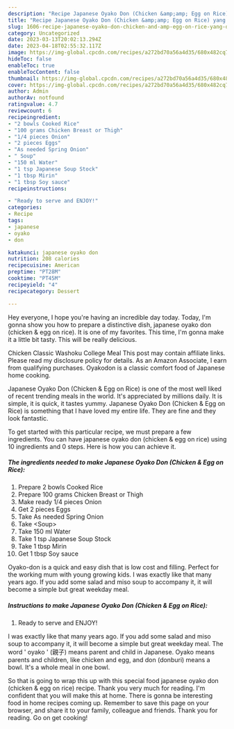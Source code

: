 ```yaml
---
description: "Recipe Japanese Oyako Don (Chicken &amp;amp; Egg on Rice) yang Delicious"
title: "Recipe Japanese Oyako Don (Chicken &amp;amp; Egg on Rice) yang Delicious"
slug: 1606-recipe-japanese-oyako-don-chicken-and-amp-egg-on-rice-yang-delicious
category: Uncategorized
date: 2023-03-13T20:02:13.294Z
date: 2023-04-18T02:55:32.117Z
image: https://img-global.cpcdn.com/recipes/a272bd70a56a4d35/680x482cq70/japanese-oyako-don-chicken-egg-on-rice-recipe-main-photo.jpg
hideToc: false
enableToc: true
enableTocContent: false
thumbnail: https://img-global.cpcdn.com/recipes/a272bd70a56a4d35/680x482cq70/japanese-oyako-don-chicken-egg-on-rice-recipe-main-photo.jpg
cover: https://img-global.cpcdn.com/recipes/a272bd70a56a4d35/680x482cq70/japanese-oyako-don-chicken-egg-on-rice-recipe-main-photo.jpg
author: Admin
authorAv: notfound
ratingvalue: 4.7
reviewcount: 6
recipeingredient:
- "2 bowls Cooked Rice"
- "100 grams Chicken Breast or Thigh"
- "1/4 pieces Onion"
- "2 pieces Eggs"
- "As needed Spring Onion"
- " Soup"
- "150 ml Water"
- "1 tsp Japanese Soup Stock"
- "1 tbsp Mirin"
- "1 tbsp Soy sauce"
recipeinstructions:

- "Ready to serve and ENJOY!"
categories:
- Recipe
tags:
- japanese
- oyako
- don

katakunci: japanese oyako don 
nutrition: 208 calories
recipecuisine: American
preptime: "PT28M"
cooktime: "PT45M"
recipeyield: "4"
recipecategory: Dessert

---
```



Hey everyone, I hope you're having an incredible day today. Today, I'm gonna show you how to prepare a distinctive dish, japanese oyako don (chicken &amp; egg on rice). It is one of my favorites. This time, I'm gonna make it a little bit tasty. This will be really delicious.

Chicken Classic Washoku College Meal This post may contain affiliate links. Please read my disclosure policy for details. As an Amazon Associate, I earn from qualifying purchases. Oyakodon is a classic comfort food of Japanese home cooking.

Japanese Oyako Don (Chicken &amp; Egg on Rice) is one of the most well liked of recent trending meals in the world. It's appreciated by millions daily. It is simple, it is quick, it tastes yummy. Japanese Oyako Don (Chicken &amp; Egg on Rice) is something that I have loved my entire life. They are fine and they look fantastic.


To get started with this particular recipe, we must prepare a few ingredients. You can have japanese oyako don (chicken &amp; egg on rice) using 10 ingredients and 0 steps. Here is how you can achieve it.

<!--inarticleads1-->

##### The ingredients needed to make Japanese Oyako Don (Chicken &amp; Egg on Rice):

1. Prepare 2 bowls Cooked Rice
1. Prepare 100 grams Chicken Breast or Thigh
1. Make ready 1/4 pieces Onion
1. Get 2 pieces Eggs
1. Take As needed Spring Onion
1. Take  &lt;Soup&gt;
1. Take 150 ml Water
1. Take 1 tsp Japanese Soup Stock
1. Take 1 tbsp Mirin
1. Get 1 tbsp Soy sauce


Oyako-don is a quick and easy dish that is low cost and filling. Perfect for the working mum with young growing kids. I was exactly like that many years ago. If you add some salad and miso soup to accompany it, it will become a simple but great weekday meal. 

<!--inarticleads2-->

##### Instructions to make Japanese Oyako Don (Chicken &amp; Egg on Rice):


1. Ready to serve and ENJOY!

I was exactly like that many years ago. If you add some salad and miso soup to accompany it, it will become a simple but great weekday meal. The word &#39; oyako &#39; (親子) means parent and child in Japanese. Oyako means parents and children, like chicken and egg, and don (donburi) means a bowl. It&#39;s a whole meal in one bowl. 

So that is going to wrap this up with this special food japanese oyako don (chicken &amp; egg on rice) recipe. Thank you very much for reading. I'm confident that you will make this at home. There is gonna be interesting food in home recipes coming up. Remember to save this page on your browser, and share it to your family, colleague and friends. Thank you for reading. Go on get cooking!
